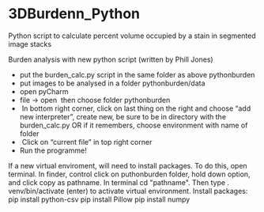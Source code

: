 # 3DBurdenn_Python
Python script to calculate percent volume occupied by a stain in segmented image stacks

Burden analysis with new python script (written by Phill Jones)
* put the burden_calc.py script in the same folder as above pythonburden
* put images to be analysed in a folder pythonburden/data
* open pyCharm
* file -> open  then choose folder pythonburden
*  In bottom right corner, click on last thing on the right and choose “add new interpreter”, create new, be sure to be in directory with the burden_calc.py OR if it remembers, choose environment with name of folder
*  Click on “current file” in top right corner
* Run the programme!

If a new virtual enviroment, will need to install packages. To do this, open terminal. In finder, control click on puthonburden folder, hold down option, and click copy as pathname. In terminal cd "pathname". Then type . venv/bin/activate (enter) to activate virtual environment. Install packages:
pip install python-csv
pip install Pillow
pip install numpy 

